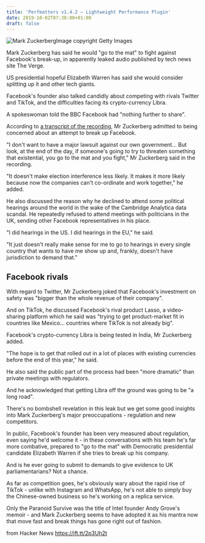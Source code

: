 ```yaml
---
title: 'Perfmatters v1.4.2 – Lightweight Performance Plugin'
date: 2019-10-02T07:38:00+01:00
draft: false
---
```


![Mark Zuckerberg](https://ichef.bbci.co.uk/news/320/cpsprodpb/17B66/production/_106762179_whatsubject.jpg)Image copyright Getty Images

Mark Zuckerberg has said he would "go to the mat" to fight against Facebook's break-up, in apparently leaked audio published by tech news site The Verge.

US presidential hopeful Elizabeth Warren has said she would consider splitting up it and other tech giants.

Facebook's founder also talked candidly about competing with rivals Twitter and TikTok, and the difficulties facing its crypto-currency Libra.

A spokeswoman told the BBC Facebook had "nothing further to share".

According to [a transcript of the recording](https://www.theverge.com/2019/10/1/20892354/mark-zuckerberg-full-transcript-leaked-facebook-meetings), Mr Zuckerberg admitted to being concerned about an attempt to break up Facebook.

"I don't want to have a major lawsuit against our own government... But look, at the end of the day, if someone's going to try to threaten something that existential, you go to the mat and you fight," Mr Zuckerberg said in the recording.

"It doesn't make election interference less likely. It makes it more likely because now the companies can't co-ordinate and work together," he added.

He also discussed the reason why he declined to attend some political hearings around the world in the wake of the Cambridge Analytica data scandal. He repeatedly refused to attend meetings with politicians in the UK, sending other Facebook representatives in his place.

"I did hearings in the US. I did hearings in the EU," he said.

"It just doesn't really make sense for me to go to hearings in every single country that wants to have me show up and, frankly, doesn't have jurisdiction to demand that."

Facebook rivals
---------------

With regard to Twitter, Mr Zuckerberg joked that Facebook's investment on safety was "bigger than the whole revenue of their company".

And on TikTok, he discussed Facebook's rival product Lasso, a video-sharing platform which he said was "trying to get product-market fit in countries like Mexico... countries where TikTok is not already big".

Facebook's crypto-currency Libra is being tested in India, Mr Zuckerberg added.

"The hope is to get that rolled out in a lot of places with existing currencies before the end of this year," he said.

He also said the public part of the process had been "more dramatic" than private meetings with regulators.

And he acknowledged that getting Libra off the ground was going to be "a long road".

There's no bombshell revelation in this leak but we get some good insights into Mark Zuckerberg's major preoccupations - regulation and new competitors.

In public, Facebook's founder has been very measured about regulation, even saying he'd welcome it - in these conversations with his team he's far more combative, prepared to "go to the mat" with Democratic presidential candidate Elizabeth Warren if she tries to break up his company.

And is he ever going to submit to demands to give evidence to UK parliamentarians? Not a chance.

As far as competition goes, he's obviously wary about the rapid rise of TikTok - unlike with Instagram and WhatsApp, he's not able to simply buy the Chinese-owned business so he's working on a replica service.

Only the Paranoid Survive was the title of Intel founder Andy Grove's memoir - and Mark Zuckerberg seems to have adopted it as his mantra now that move fast and break things has gone right out of fashion.

  
  
from Hacker News https://ift.tt/2p3Uh2t